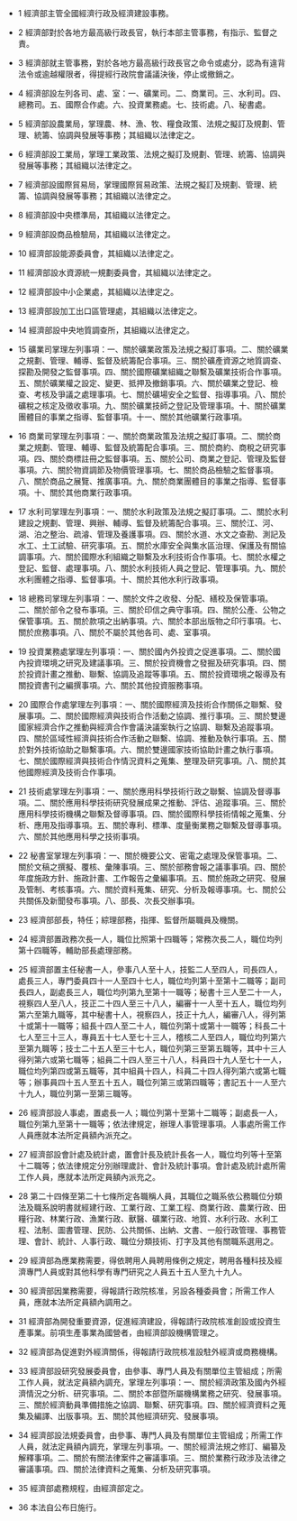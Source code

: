 * 1 經濟部主管全國經濟行政及經濟建設事務。

* 2 經濟部對於各地方最高級行政長官，執行本部主管事務，有指示、監督之責。

* 3 經濟部就主管事務，對於各地方最高級行政長官之命令或處分，認為有違背法令或逾越權限者，得提經行政院會議議決後，停止或撤銷之。

* 4 經濟部設左列各司、處、室：一、礦業司。二、商業司。三、水利司。四、總務司。五、國際合作處。六、投資業務處。七、技術處。八、秘書處。

* 5 經濟部設農業局，掌理農、林、漁、牧、糧食政策、法規之擬訂及規劃、管理、統籌、協調與發展等事務；其組織以法律定之。

* 6 經濟部設工業局，掌理工業政策、法規之擬訂及規劃、管理、統籌、協調與發展等事務；其組織以法律定之。

* 7 經濟部設國際貿易局，掌理國際貿易政策、法規之擬訂及規劃、管理、統籌、協調與發展等事務；其組織以法律定之。

* 8 經濟部設中央標準局，其組織以法律定之。

* 9 經濟部設商品檢驗局，其組織以法律定之。

* 10 經濟部設能源委員會，其組織以法律定之。

* 11 經濟部設水資源統一規劃委員會，其組織以法律定之。

* 12 經濟部設中小企業處，其組織以法律定之。

* 13 經濟部設加工出口區管理處，其組織以法律定之。

* 14 經濟部設中央地質調查所，其組織以法律定之。

* 15 礦業司掌理左列事項：一、關於礦業政策及法規之擬訂事項。二、關於礦業之規劃、管理、輔導、監督及統籌配合事項。三、關於礦產資源之地質調查、探勘及開發之監督事項。四、關於國際礦業組織之聯繫及礦業技術合作事項。五、關於礦業權之設定、變更、抵押及撤銷事項。六、關於礦業之登記、檢查、考核及爭議之處理事項。七、關於礦場安全之監督、指導事項。八、關於礦稅之核定及徵收事項。九、關於礦業技師之登記及管理事項。十、關於礦業團體目的事業之指導、監督事項。十一、關於其他礦業行政事項。

* 16 商業司掌理左列事項：一、關於商業政策及法規之擬訂事項。二、關於商業之規劃、管理、輔導、監督及統籌配合事項。三、關於商約、商稅之研究事項。四、關於商標註冊之監督事項。五、關於公司、商業之登記、管理及監督事項。六、關於物資調節及物價管理事項。七、關於商品檢驗之監督事項。八、關於商品之展覽、推廣事項。九、關於商業團體目的事業之指導、監督事項。十、關於其他商業行政事項。

* 17 水利司掌理左列事項：一、關於水利政策及法規之擬訂事項。二、關於水利建設之規劃、管理、興辦、輔導、監督及統籌配合事項。三、關於江、河、湖、泊之整治、疏濬、管理及養護事項。四、關於水道、水文之查勘、測記及水工、土工試驗、研究事項。五、關於水庫安全與集水區治理、保護及有關協調事項。六、關於國際水利組織之聯繫及水利技術合作事項。七、關於水權之登記、監督、處理事項。八、關於水利技術人員之登記、管理事項。九、關於水利團體之指導、監督事項。十、關於其他水利行政事項。

* 18 總務司掌理左列事項：一、關於文件之收發、分配、繕校及保管事項。二、關於部令之發布事項。三、關於印信之典守事項。四、關於公產、公物之保管事項。五、關於款項之出納事項。六、關於本部出版物之印行事項。七、關於庶務事項。八、關於不屬於其他各司、處、室事項。

* 19 投資業務處掌理左列事項：一、關於國內外投資之促進事項。二、關於國內投資環境之研究及建議事項。三、關於投資機會之發掘及研究事項。四、關於投資計畫之推動、聯繫、協調及追蹤等事項。五、關於投資環境之報導及有關投資書刊之編撰事項。六、關於其他投資服務事項。

* 20 國際合作處掌理左列事項：一、關於國際經濟及技術合作關係之聯繫、發展事項。二、關於國際經濟與技術合作活動之協調、推行事項。三、關於雙邊國家經濟合作之推動與經濟合作會議決議案執行之協調、聯繫及追蹤事項。四、關於區域性經濟與技術合作活動之聯繫、協調、推動及執行事項。五、關於對外技術協助之聯繫事項。六、關於雙邊國家技術協助計畫之執行事項。七、關於國際經濟與技術合作情況資料之蒐集、整理及研究事項。八、關於其他國際經濟及技術合作事項。

* 21 技術處掌理左列事項：一、關於應用科學技術行政之聯繫、協調及督導事項。二、關於應用科學技術研究發展成果之推動、評估、追蹤事項。三、關於應用科學技術機構之聯繫及督導事項。四、關於國際科學技術情報之蒐集、分析、應用及指導事項。五、關於專利、標準、度量衡業務之聯繫及督導事項。六、關於其他應用科學之技術事項。

* 22 秘書室掌理左列事項：一、關於機要公文、密電之處理及保管事項。二、關於文稿之撰擬、覆核、彙陳事項。三、關於部務會報之議事事項。四、關於年度施政方針、施政計畫、工作報告之彙編事項。五、關於施政之研究、發展及管制、考核事項。六、關於資料蒐集、研究、分析及報導事項。七、關於公共關係及新聞發布事項。八、部長、次長交辦事項。

* 23 經濟部部長，特任；綜理部務，指揮、監督所屬職員及機關。

* 24 經濟部置政務次長一人，職位比照第十四職等；常務次長二人，職位均列第十四職等，輔助部長處理部務。

* 25 經濟部置主任秘書一人，參事八人至十人，技監二人至四人，司長四人，處長三人，專門委員四十一人至四十七人，職位均列第十至第十二職等；副司長四人，副處長三人，職位均列第九至第十一職等；秘書十三人至二十一人，視察四人至八人，技正二十四人至三十八人，編審十一人至十五人，職位均列第六至第九職等，其中秘書十人，視察四人，技正十九人，編審八人，得列第十或第十一職等；組長十四人至二十人，職位列第十或第十一職等；科長二十七人至三十三人，專員五十七人至七十三人，稽核二人至四人，職位均列第六至第九職等；技士二十五人至三十七人，職位列第三至第五職等，其中十三人得列第六或第七職等；組員二十四人至三十八人，科員四十九人至七十一人，職位均列第四或第五職等，其中組員十四人，科員二十四人得列第六或第七職等；辦事員四十五人至五十五人，職位列第三或第四職等；書記五十一人至六十九人，職位列第一至第三職等。

* 26 經濟部設人事處，置處長一人；職位列第十至第十二職等；副處長一人，職位列第九至第十一職等；依法律規定，辦理人事管理事項。人事處所需工作人員應就本法所定員額內派充之。

* 27 經濟部設會計處及統計處，置會計長及統計長各一人，職位均列等十至第十二職等；依法律規定分別辦理歲計、會計及統計事項。會計處及統計處所需工作人員，應就本法所定員額內派充之。

* 28 第二十四條至第二十七條所定各職稱人員，其職位之職系依公務職位分類法及職系說明書就經建行政、工業行政、工業工程、商業行政、農業行政、田糧行政、林業行政、漁業行政、獸醫、礦業行政、地質、水利行政、水利工程、法制、圖書管理、民防、公共關係、出納、文書、一般行政管理、事務管理、會計、統計、人事行政、職位分類技術、打字及其他有關職系選用之。

* 29 經濟部為應業務需要，得依聘用人員聘用條例之規定，聘用各種科技及經濟專門人員或對其他科學有專門研究之人員五十五人至九十九人。

* 30 經濟部因業務需要，得報請行政院核准，另設各種委員會；所需工作人員，應就本法所定員額內調用之。

* 31 經濟部為開發重要資源，促進經濟建設，得報請行政院核准創設或投資生產事業。前項生產事業為國營者，由經濟部設機構管理之。

* 32 經濟部為促進對外經濟關係，得報請行政院核准設駐外經濟或商務機構。

* 33 經濟部設研究發展委員會，由參事、專門人員及有關單位主管組成；所需工作人員，就法定員額內調充，掌理左列事項：一、關於經濟政策及國內外經濟情況之分析、研究事項。二、關於本部暨所屬機構業務之研究、發展事項。三、關於經濟動員準備措施之協調、聯繫、研究事項。四、關於經濟資料之蒐集及編譯、出版事項。五、關於其他經濟研究、發展事項。

* 34 經濟部設法規委員會，由參事、專門人員及有關單位主管組成；所需工作人員，就法定員額內調充，掌理左列事項。一、關於經濟法規之修訂、編纂及解釋事項。二、關於有關法律案件之審議事項。三、關於業務行政涉及法律之審議事項。四、關於法律資料之蒐集、分析及研究事項。

* 35 經濟部處務規程，由經濟部定之。

* 36 本法自公布日施行。

